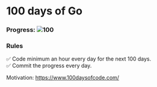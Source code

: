 # 100 days of Go 

### Progress: ![100](https://img.shields.io/badge/44-100-blue)

### Rules
✅ Code minimum an hour every day for the next 100 days.<br>
✅ Commit the progress every day.

Motivation: https://www.100daysofcode.com/
